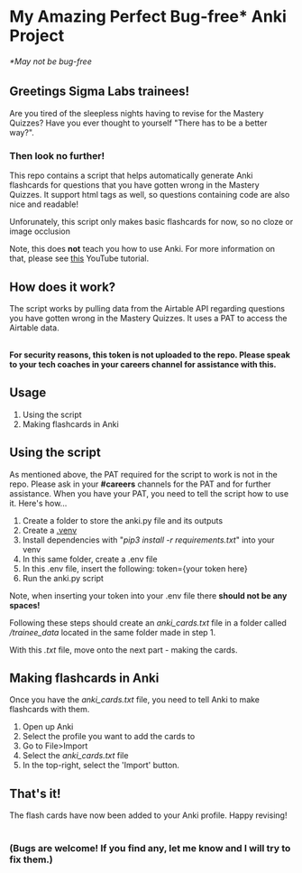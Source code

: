 <h1>My Amazing Perfect Bug-free* Anki Project</h1>
<h6>*May not be bug-free</h6>

<h2>Greetings Sigma Labs trainees!</h2>

Are you tired of the sleepless nights having to revise for the Mastery Quizzes? 
Have you ever thought to yourself "There has to be a better way?".

<h3>Then look no further!</h3>

This repo contains a script that helps automatically generate Anki flashcards for questions that you have gotten wrong in the Mastery Quizzes. It support html tags as well, so questions containing code are also nice and readable! 

Unforunately, this script only makes basic flashcards for now, so no cloze or image occlusion

Note, this does **not** teach you how to use Anki. For more information on that, please see <a href="https://www.youtube.com/watch?v=WmPx333n5UQ">this</a> YouTube tutorial.
<h2>How does it work?</h2>
The script works by pulling data from the Airtable API regarding questions you have gotten wrong in the Mastery Quizzes. It uses a PAT to access the Airtable data.

<br> **For security reasons, this token is not uploaded to the repo. Please speak to your tech coaches in your careers channel for assistance with this.** </br>

<h2>Usage</h2>
<ol>
  <li>Using the script</li>
  <li>Making flashcards in Anki</li>
</ol> 

<h2>Using the script</h2>

As mentioned above, the PAT required for the script to work is not in the repo. Please ask in your **#careers** channels for the PAT and for further assistance. When you have your PAT, you need to tell the script how to use it. Here's how...

<ol>
  <li>Create a folder to store the anki.py file and its outputs</li>
  <li>Create a <a href="https://docs.python.org/3/library/venv.html">.venv</a></li>
  <li>Install dependencies with "<em>pip3 install -r requirements.txt</em>" into your venv</li>
  <li>In this same folder, create a .env file</li>
  <li>In this .env file, insert the following: token={your token here}</li>
  <li>Run the anki.py script</li> 
</ol> 

Note, when inserting your token into your .env file there <strong>should not be any spaces!</strong>

Following these steps should create an _anki_cards.txt_ file in a folder called _/trainee_data_ located in the same folder made in step 1. 

With this _.txt_ file, move onto the next part - making the cards.

<h2>Making flashcards in Anki</h2>

Once you have the <em>anki_cards.txt</em> file, you need to tell Anki to make flashcards with them.
<ol>
  <li>Open up Anki</li>
  <li>Select the profile you want to add the cards to</li>
  <li>Go to File>Import</li>
  <li>Select the <em>anki_cards.txt</em> file</li>
  <li>In the top-right, select the 'Import' button.</li>
</ol>
  
<h2>That's it!</h2>

The flash cards have now been added to your Anki profile. Happy revising!
<br></br>
<h3>(Bugs are welcome! If you find any, let me know and I will try to fix them.)</h3>
